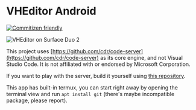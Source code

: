 VHEditor Android
=================

[![Commitizen friendly](https://img.shields.io/badge/commitizen-friendly-brightgreen.svg)](http://commitizen.github.io/cz-cli/)

![VHEditor on Surface Duo 2](https://vhn.vn/images/vheditor.jpg "VHEditor on Surface Duo 2")

This project uses [https://github.com/cdr/code-server](https://github.com/cdr/code-server) as its core engine, and not Visual Studio Code. It is not affiliated with or endorsed by Microsoft Corporation.

If you want to play with the server, build it yourself using [this repository](https://github.com/vhqtvn/vscode-android-server).

This app has built-in termux, you can start right away by opening the terminal view and run `apt install git` (there's maybe incompatible package, please report).
